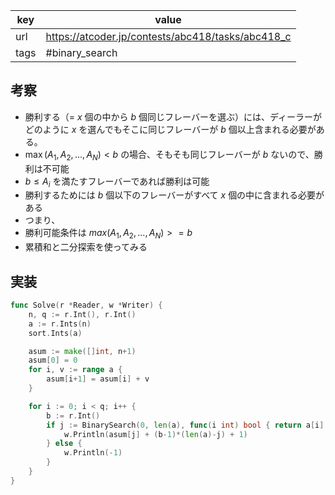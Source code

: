 
| key  | value                                             |
| ---- | ------------------------------------------------- |
| url  | https://atcoder.jp/contests/abc418/tasks/abc418_c |
| tags | #binary_search                                             |

## 考察

- 勝利する（= $x$ 個の中から $b$ 個同じフレーバーを選ぶ）には、ディーラーがどのように $x$ を選んでもそこに同じフレーバーが $b$ 個以上含まれる必要がある。
- $\max(A_1, A_2, ..., A_N) < b$ の場合、そもそも同じフレーバーが $b$ ないので、勝利は不可能
- $b \le A_i$ を満たすフレーバーであれば勝利は可能
- 勝利するためには $b$ 個以下のフレーバーがすべて $x$ 個の中に含まれる必要がある
- つまり、
- 勝利可能条件は $max(A_1, A_2, ..., A_N) >= b$
- 累積和と二分探索を使ってみる

## 実装

```go
func Solve(r *Reader, w *Writer) {
	n, q := r.Int(), r.Int()
	a := r.Ints(n)
	sort.Ints(a)

	asum := make([]int, n+1)
	asum[0] = 0
	for i, v := range a {
		asum[i+1] = asum[i] + v
	}

	for i := 0; i < q; i++ {
		b := r.Int()
		if j := BinarySearch(0, len(a), func(i int) bool { return a[i] >= b }); j < len(a) {
			w.Println(asum[j] + (b-1)*(len(a)-j) + 1)
		} else {
			w.Println(-1)
		}
	}
}
```